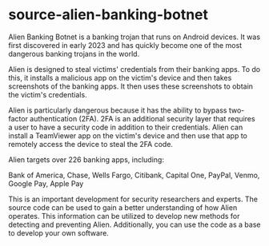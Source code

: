 # source-alien-banking-botnet
 
Alien Banking Botnet is a banking trojan that runs on Android devices. It was first discovered in early 2023 and has quickly become one of the most dangerous banking trojans in the world.

Alien is designed to steal victims' credentials from their banking apps. To do this, it installs a malicious app on the victim's device and then takes screenshots of the banking apps. It then uses these screenshots to obtain the victim's credentials.

Alien is particularly dangerous because it has the ability to bypass two-factor authentication (2FA). 2FA is an additional security layer that requires a user to have a security code in addition to their credentials. Alien can install a TeamViewer app on the victim's device and then use that app to remotely access the device to steal the 2FA code.

Alien targets over 226 banking apps, including:

Bank of America,
Chase,
Wells Fargo,
Citibank,
Capital One,
PayPal,
Venmo,
Google Pay,
Apple Pay

This is an important development for security researchers and experts. The source code can be used to gain a better understanding of how Alien operates. This information can be utilized to develop new methods for detecting and preventing Alien. Additionally, you can use the code as a base to develop your own software.
